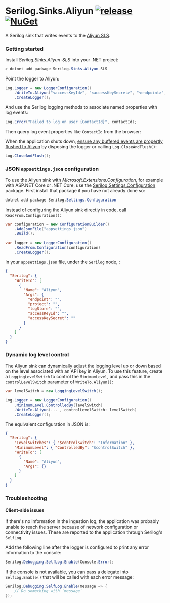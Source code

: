 # Serilog.Sinks.Aliyun [![release](https://github.com/RayMMond/serilog-sinks-aliyun/actions/workflows/publish.yml/badge.svg)](https://github.com/RayMMond/serilog-sinks-aliyun/actions/workflows/publish.yml) [![NuGet](https://img.shields.io/nuget/v/Serilog.Sinks.Aliyun-SLS.svg)](https://nuget.org/packages/serilog.sinks.aliyun-sls)

A Serilog sink that writes events to the [Aliyun SLS](https://help.aliyun.com/zh/sls/).

### Getting started

Install _Serilog.Sinks.Aliyun-SLS_ into your .NET project:

```powershell
> dotnet add package Serilog.Sinks.Aliyun-SLS
```

Point the logger to Aliyun:

```csharp
Log.Logger = new LoggerConfiguration()
    .WriteTo.Aliyun("<accessKeyId>", "<accessKeySecret>", "<endpoint>", "<project>", "<logStore>")
    .CreateLogger();
```

And use the Serilog logging methods to associate named properties with log events:

```csharp
Log.Error("Failed to log on user {ContactId}", contactId);
```

Then query log event properties like `ContactId` from the browser:

When the application shuts down, [ensure any buffered events are propertly flushed to Aliyun](https://merbla.com/2016/07/06/serilog-log-closeandflush/) by disposing the logger or calling `Log.CloseAndFlush()`:

```csharp
Log.CloseAndFlush();
```

### JSON `appsettings.json` configuration

To use the Aliyun sink with _Microsoft.Extensions.Configuration_, for example with ASP.NET Core or .NET Core, use the [Serilog.Settings.Configuration](https://github.com/serilog/serilog-settings-configuration) package. First install that package if you have not already done so:

```powershell
dotnet add package Serilog.Settings.Configuration
```

Instead of configuring the Aliyun sink directly in code, call `ReadFrom.Configuration()`:

```csharp
var configuration = new ConfigurationBuilder()
    .AddJsonFile("appsettings.json")
    .Build();

var logger = new LoggerConfiguration()
    .ReadFrom.Configuration(configuration)
    .CreateLogger();
```

In your `appsettings.json` file, under the `Serilog` node, :

```json
{
  "Serilog": {
    "WriteTo": [
      {
        "Name": "Aliyun",
        "Args": {
          "endpoint": "",
          "project": "",
          "logStore": "",
          "accessKeyId": "",
          "accessKeySecret": ""
        }
      }
    ]
  }
}
```

### Dynamic log level control

The Aliyun sink can dynamically adjust the logging level up or down based on the level associated with an API key in Aliyun. To use this feature, create a `LoggingLevelSwitch` to control the `MinimumLevel`, and pass this in the `controlLevelSwitch` parameter of `WriteTo.Aliyun()`:

```csharp
var levelSwitch = new LoggingLevelSwitch();

Log.Logger = new LoggerConfiguration()
    .MinimumLevel.ControlledBy(levelSwitch)
    .WriteTo.Aliyun(... , controlLevelSwitch: levelSwitch)
    .CreateLogger();
```

The equivalent configuration in JSON is:

```json
{
  "Serilog": {
    "LevelSwitches": { "$controlSwitch": "Information" },
    "MinimumLevel": { "ControlledBy": "$controlSwitch" },
    "WriteTo": [
      {
        "Name": "Aliyun",
        "Args": {}
      }
    ]
  }
}
```

### Troubleshooting

#### Client-side issues

If there's no information in the ingestion log, the application was probably unable to reach the server because of network configuration or connectivity issues. These are reported to the application through Serilog's `SelfLog`.

Add the following line after the logger is configured to print any error information to the console:

```csharp
Serilog.Debugging.SelfLog.Enable(Console.Error);
```

If the console is not available, you can pass a delegate into `SelfLog.Enable()` that will be called with each error message:

```csharp
Serilog.Debugging.SelfLog.Enable(message => {
    // Do something with `message`
});
```
